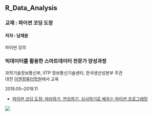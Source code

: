 ## R_Data_Analysis

### 교재 : 파이썬 코딩 도장
#### 저자 : 남재윤

파이썬 강의

### 빅데이터를 활용한 스마트데이터 전문가 양성과정

과학기술정보통신부, IITP 정보통신기술센터, 한국생산성본부 주관  <br>
대전 [이젠컴퓨터학원](http::dj.ezenac.co.kr/)에서 교육

2019.05~2019.11

* <a href="https://book.naver.com/bookdb/book_detail.nhn?bid=14144026" target="_blank">파이썬 코딩 도장: 따라하기, 연습하기, 심사하기로 배우는 파이썬 프로그래밍</a>

![](http://i.imgur.com/BzEJ1yv.png)
